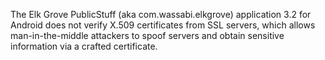 The Elk Grove PublicStuff (aka com.wassabi.elkgrove) application 3.2 for Android does not verify X.509 certificates from SSL servers, which allows man-in-the-middle attackers to spoof servers and obtain sensitive information via a crafted certificate.